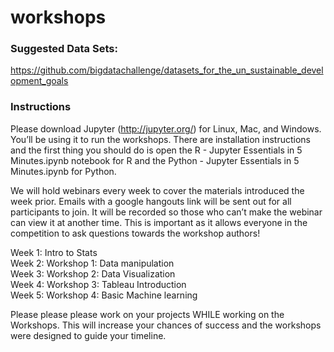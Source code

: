 # workshops
### Suggested Data Sets:

https://github.com/bigdatachallenge/datasets_for_the_un_sustainable_development_goals

### Instructions

Please download Jupyter (http://jupyter.org/) for Linux, Mac, and Windows. You’ll be using it to run the workshops. There are installation instructions and the first thing you should do is open the R - Jupyter Essentials in 5 Minutes.ipynb notebook for R and the Python - Jupyter Essentials in 5 Minutes.ipynb for Python.

We will hold webinars every week to cover the materials introduced the week prior. Emails with a google hangouts link will be sent out for all participants to join. It will be recorded so those who can’t make the webinar can view it at another time. This is important as it allows everyone in the competition to ask questions towards the workshop authors!

Week 1: Intro to Stats<br>
Week 2: Workshop 1: Data manipulation<br>
Week 3: Workshop 2: Data Visualization<br>
Week 4: Workshop 3: Tableau Introduction<br>
Week 5: Workshop 4: Basic Machine learning<br>

Please please please work on your projects WHILE working on the Workshops. This will increase your chances of success and the workshops were designed to guide your timeline.
